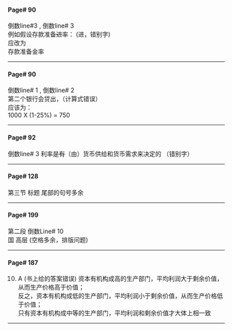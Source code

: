 #### Page# 90
倒数line#3 , 倒数line# 3       
例如假设存款准备~~进~~率： (进，错别字)  
应改为   
存款准备金率
___  

#### Page# 90
倒数line# 1 , 倒数line# 2       
第二个银行会贷出，（计算式错误）    
应该为：       
1000 X (1-25%) = 750
___  
#### Page# 92
倒数line# 3
利率是~~有~~（由）货币供给和货币需求来决定的  （错别字）    
___
#### Page# 128
第三节 标题 尾部的句号多余
___
#### Page# 199
第二段 倒数Line# 10     
国 高层  (空格多余，排版问题)
___
#### Page# 187
10. A  (书上给的答案错误)
资本有机构成高的生产部门，平均利润大于剩余价值，从而生产价格高于价值；  
反之，资本有机构成低的生产部门，平均利润小于剩余价值，从而生产价格低于价值；  
只有资本有机构成中等的生产部门，平均利润和剩余价值才大体上相一致  
___
